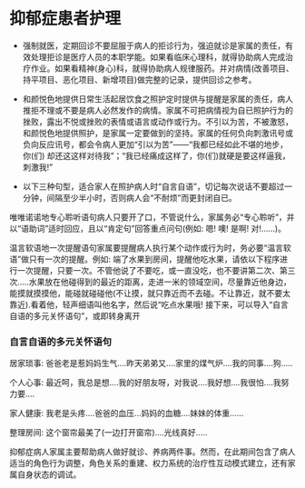 # 抑郁症患者护理

* 强制就医，定期回诊不要屈服于病人的拒诊行为，强迫就诊是家属的责任，有效处理拒诊是医疗人员的本职学能。如果看临床心理科，就得协助病人完成治疗作业。如果看精神(身心)科，就得协助病人规律服药。并对病情(改善项目、持平项目、恶化项目、新增项目)做完整的记录，提供回诊之参考。

* 和颜悦色地提供日常生活起居饮食之照护定时提供与提醒是家属的责任，病人推拒不理或不要是病人必然发作的病情。家属不可把病情视为自已照护行为的挫败，露出不悦或挫败的表情或语言或动作或行为。不引以为苦，不被激怒，和颜悦色地提供照护，是家属一定要做到的坚持。家属的任何负向刺激讯号或负向反应讯号，都会令病人更加“引以为苦”——“我都已经如此不堪的地步，你(们) 却还这这样对待我”；“我已经痛成这样了，你(们)就硬是要这样逼我，刺激我!”

* 以下三种句型，适合家人在照护病人时“自言自语”，切记每次说话不要超过一分钟，间隔至少半小时，否则病人会“不耐烦”而更封闭自已。

唯唯诺诺地专心聆听语句病人只要开了口，不管说什么，家属务必“专心聆听”，并以“语助词”适时回应，且以“肯定句”回答重点问句(例如: 嗯! 噢! 是啊! 对!……)。 

温言软语地一次提醒语句家属要提醒病人执行某个动作或行为时，务必要“温言软语”做只有一次的提醒。例如: 端了水果到房间，提醒他吃水果，请依以下程序进行一次提醒，只要一次。不管他说了不要吃，或一直没吃，也不要讲第二次、第三次.....水果放在他碰得到的最近的距离，走进一米的领域空间，尽量靠近他身边，能摸就摸摸他，能碰就碰碰他(不让摸，就只靠近而不去碰。不让靠近，就不要太靠近).看着他，轻声细语叫他名字，然后说“吃点水果哦! 接下来，可以导入“自言自语的多元关怀语句”，或即转身离开

### 自言自语的多元关怀语句

居家琐事: 爸爸老是惹妈妈生气....昨天弟弟又....家里的煤气炉....我的同事....狗.....

个人心事: 最近呵，我总是想....我的好朋友呀，对我说....我好想....我很怕....我努力要....

家人健康: 我老是头疼....爸爸的血压...妈妈的血糖....妹妹的体重……

整理房间: 这个窗帘最美了(一边打开窗帘)....光线真好.....

抑郁症病人家属主要帮助病人做好就诊、养病两件事。然而，在此期间包含了病人适当的角色行为调整，角色关系的重建、权力系统的治疗性互动模式建立，还有家属自身状态的调试。